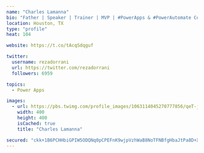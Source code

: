 ```yaml
---
name: "Charles Lamanna"
bio: "Father | Speaker | Trainer | MVP | #PowerApps & #PowerAutomate Community Super User | YouTuber Right-pointing triangle http://youtube.com/c/rezadorrani | Learn - Share - Clockwise rightwards and leftwards open circle arrows"
location: Houston, TX
type: "profile"
heat: 104

website: https://t.co/tAcqSdqguf

twitter:
  username: rezadorrani
  url: https://twitter.com/rezadorrani
  followers: 6959

topics:
  - Power Apps

images:
  - url: https://pbs.twimg.com/profile_images/1063114045270777856/qeT-jpWr_400x400.jpg
    width: 400
    height: 400
    isCached: true
    title: "Charles Lamanna"

secured: "ckk+1B6PCHHbiGPIW5ODQNq0pCPEFnK9wjpVzhWaB8NoTFNBfgHbaJtPa8D+XpRWqxdi7pfoSXqzAR6ykDj8hnFLBs8JDcIVj6HE6IvXI5FofUZsxAn59HcizFmkv9GSMiz+3CBEea/KHwzwkYMUJ12mSZXVUMtpS6I1wT/wC6Phi2LivzcEVBROn2xVOL41yuH47R19M7t2YzEX4K6FIWRAWTh2sReIJhj/PPIWQq/kV0zojkRMe233QHD+Ytl+YU6nuxXVxhJt5onfx3f0+GN1hc2GLB9T6fZ6yXYIHibLClGUEeaaq+WjSTUWy7gYQ/ofPsnZ14r06b3lXLWACV+wCzXc5dQQC9Tg9Xq8vvq1KPHtMY8bBAEPZObZ24buaJpshzT4Bv0EfRYE0xtMwFNxnnMYImx//F9gWgRMmsA=;3Cuo67JQxk+7lt7Eqe/4Aw=="
---
```


